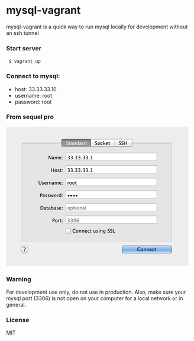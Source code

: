 # mysql-vagrant

mysql-vagrant is a quick way to run mysql locally for development without an ssh tunnel

### Start server

     $ vagrant up

### Connect to mysql:

- host: 33.33.33.10
- username: root
- password: root

### From sequel pro

<img src="sequel-pro.png"/>

### Warning

For development use only, do not use in production.
Also, make sure your mysql port (3306) is not open on your computer for a local network or in general.

### License

MIT
